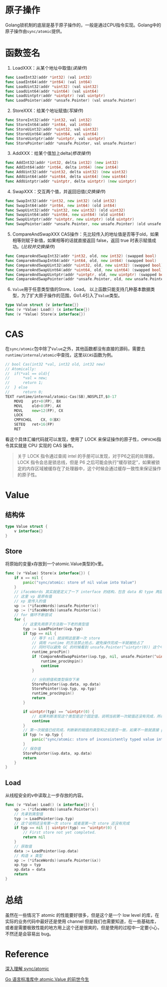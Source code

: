 # 原子操作
Golang锁机制的底层是基于原子操作的，一般是通过CPU指令实现。Golang中的原子操作由`sync/atomic`提供。

# 函数签名
1. LoadXXX：从某个地址中取值(*读操作*)
```go
func LoadInt32(addr *int32) (val int32)
func LoadInt64(addr *int64) (val int64)
func LoadUint32(addr *uint32) (val uint32)
func LoadUint64(addr *uint64) (val uint64)
func LoadUintptr(addr *uintptr) (val uintptr)
func LoadPointer(addr *unsafe.Pointer) (val unsafe.Pointer)
```

2. StoreXXX：给某个地址赋值(*写操作*)
```go
func StoreInt32(addr *int32, val int32)
func StoreInt64(addr *int64, val int64)
func StoreUint32(addr *uint32, val uint32)
func StoreUint64(addr *uint64, val uint64)
func StoreUintptr(addr *uintptr, val uintptr)
func StorePointer(addr *unsafe.Pointer, val unsafe.Pointer)
```

3. AddXXX：给某个值加上delta(*修改操作*)
```go
func AddInt32(addr *int32, delta int32) (new int32)
func AddInt64(addr *int64, delta int64) (new int64)
func AddUint32(addr *uint32, delta uint32) (new uint32)
func AddUint64(addr *uint64, delta uint64) (new uint64)
func AddUintptr(addr *uintptr, delta uintptr) (new uintptr)
```

4. SwapXXX：交互两个值，并返回旧值(*交换操作*)
```go
func SwapInt32(addr *int32, new int32) (old int32)
func SwapInt64(addr *int64, new int64) (old int64)
func SwapUint32(addr *uint32, new uint32) (old uint32)
func SwapUint64(addr *uint64, new uint64) (old uint64)
func SwapUintptr(addr *uintptr, new uintptr) (old uintptr)
func SwapPointer(addr *unsafe.Pointer, new unsafe.Pointer) (old unsafe.Pointer)
```

5. CompareAndSwapXXX CAS操作：先比较传入的地址值是否等于old，如果相等则赋于新值，如果相等的话就直接返回 false，返回 true 时表示赋值成功。(*比较并交换操作*)
```go
func CompareAndSwapInt32(addr *int32, old, new int32) (swapped bool)
func CompareAndSwapInt64(addr *int64, old, new int64) (swapped bool)
func CompareAndSwapUint32(addr *uint32, old, new uint32) (swapped bool)
func CompareAndSwapUint64(addr *uint64, old, new uint64) (swapped bool)
func CompareAndSwapUintptr(addr *uintptr, old, new uintptr) (swapped bool)
func CompareAndSwapPointer(addr *unsafe.Pointer, old, new unsafe.Pointer) (swapped bool)
```

6. `Value`用于任意类型值的Store、Load。
以上函数只能支持几种基本数据类型，为了扩大原子操作的范围，Go1.4引入了`Value`类型。
```go
type Value struct {v interface{}}
func (v *Value) Load() (x interface{})
func (v *Value) Store(x interface{})
```

# CAS
在`sync/atomic`包中除了`Value`之外，其他函数都没有直接的源码，需要去`runtime/internal/atomic`中查找，这里以`CAS`函数为例。

```go
// bool Cas(int32 *val, int32 old, int32 new)
// Atomically:
//	if(*val == old){
//		*val = new;
//		return 1;
//	} else
//		return 0;
TEXT runtime∕internal∕atomic·Cas(SB),NOSPLIT,$0-17
	MOVQ	ptr+0(FP), BX
	MOVL	old+8(FP), AX
	MOVL	new+12(FP), CX
	LOCK
	CMPXCHGL	CX, 0(BX)
	SETEQ	ret+16(FP)
	RET
```
看这个具体汇编代码就可以发现，使用了 LOCK 来保证操作的原子性，`CMPXCHG`指令其实就是 CPU 实现的 CAS 操作。
>关于 LOCK 指令通过查阅 intel 的手册可以发现，对于P6之前的处理器，LOCK 指令会总是锁总线，但是 P6 之后可能会执行“缓存锁定”，如果被锁定的内存区域被缓存在了处理器中，这个时候会通过缓存一致性来保证操作的原子性。

# Value

## 结构体
```go
type Value struct {
	v interface{}
}
```
## Store
将原始的变量x存放到一个atomic.Value类型的v里。
```go
func (v *Value) Store(x interface{}) {
	if x == nil {
		panic("sync/atomic: store of nil value into Value")
	}
    // ifaceWords 其实就是定义了一下 interface 的结构，包含 data 和 type 两部分
    // 这里 vp 是原有值
    // xp 是传入的值
	vp := (*ifaceWords)(unsafe.Pointer(v))
	xp := (*ifaceWords)(unsafe.Pointer(&x))
    // for 循环不断尝试
	for {
        // 这里先用原子方法取一下老的类型值
		typ := LoadPointer(&vp.typ)
		if typ == nil {
            // 等于 nil 就说明这是第一次 store
            // 调用 runtime 的方法禁止抢占，避免操作完成一半就被抢占了
            // 同时可以避免 GC 的时候看到 unsafe.Pointer(^uintptr(0)) 这个中间状态的值
			runtime_procPin()
			if !CompareAndSwapPointer(&vp.typ, nil, unsafe.Pointer(^uintptr(0))) {
				runtime_procUnpin()
				continue
			}

			// 分别把值和类型保存下来
			StorePointer(&vp.data, xp.data)
			StorePointer(&vp.typ, xp.typ)
			runtime_procUnpin()
			return
		}

		if uintptr(typ) == ^uintptr(0) {
            // 如果判断发现这个类型是这个固定值，说明当前第一次赋值还没有完成，所以进入自旋等待
			continue
		}
		// 第一次赋值已经完成，判断新的赋值的类型和之前是否一致，如果不一致就直接 panic
		if typ != xp.typ {
			panic("sync/atomic: store of inconsistently typed value into Value")
		}
        // 保存值
		StorePointer(&vp.data, xp.data)
		return
	}
}
```
## Load
从线程安全的v中读取上一步存放的内容。
```go
func (v *Value) Load() (x interface{}) {
	vp := (*ifaceWords)(unsafe.Pointer(v))
    // 先拿到类型值
	typ := LoadPointer(&vp.typ)
    // 这个说明还没有第一次 store 或者是第一次 store 还没有完成
	if typ == nil || uintptr(typ) == ^uintptr(0) {
		// First store not yet completed.
		return nil
	}
    // 获取值
	data := LoadPointer(&vp.data)
    // 构造 x 类型
	xp := (*ifaceWords)(unsafe.Pointer(&x))
	xp.typ = typ
	xp.data = data
	return
}
```

# 总结
虽然在一些情况下 atomic 的性能要好很多，但是这个是一个 low level 的库，在实际的业务代码中最好还是使用 channel 但是我们也需要知道，在一些基础库，或者是需要极致性能的地方用上这个还是很爽的，但是使用的过程中一定要小心，不然还是会容易出 bug。

# Reference
[深入理解 sync/atomic](https://lailin.xyz/post/go-training-week3-atomic.html)

[Go 语言标准库中 atomic.Value 的前世今生](https://blog.betacat.io/post/golang-atomic-value-exploration/)
